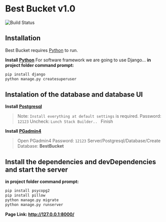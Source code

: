 # Best Bucket v1.0
![Build Status](https://travis-ci.org/joemccann/dillinger.svg?branch=master)

## Installation

Best Bucket requires [Python](https://www.python.org/) to run.

**Install [Python](https://www.python.org/downloads/)**
For software framework we are going to use Django...
**in project folder command prompt:**
```sh
pip install django
python manage.py createsuperuser
```
## Instalation of the database and database UI
**Install [Postgresql](https://www.postgresql.org/download/)**
> Note: `Install everything at default settings` is required.
>Password: `12123`
>Uncheck: `Lunch Stack Builder.. `
> Finish

**Install [PGadmin4](https://www.pgadmin.org/download/)**
>Open PGadmin4
>Password: `12123`
Server/Postgresql/Database/Create Database: **BestBucket**

## Install the dependencies and devDependencies and start the server
**in project folder command prompt:**
```sh
pip install psycopg2
pip install pillow
python manage.py migrate
python manage.py runserver
```
**Page Link: http://127.0.0.1:8000/**

[//]: # (These are reference links used in the body of this note and get stripped out when the markdown processor does its job. There is no need to format nicely because it shouldn't be seen. Thanks SO - http://stackoverflow.com/questions/4823468/store-comments-in-markdown-syntax)

   [dill]: <https://github.com/joemccann/dillinger>
   [git-repo-url]: <https://github.com/joemccann/dillinger.git>
   [john gruber]: <http://daringfireball.net>
   [df1]: <http://daringfireball.net/projects/markdown/>
   [markdown-it]: <https://github.com/markdown-it/markdown-it>
   [Ace Editor]: <http://ace.ajax.org>
   [node.js]: <http://nodejs.org>
   [Twitter Bootstrap]: <http://twitter.github.com/bootstrap/>
   [jQuery]: <http://jquery.com>
   [@tjholowaychuk]: <http://twitter.com/tjholowaychuk>
   [express]: <http://expressjs.com>
   [AngularJS]: <http://angularjs.org>
   [Gulp]: <http://gulpjs.com>

   [PlDb]: <https://github.com/joemccann/dillinger/tree/master/plugins/dropbox/README.md>
   [PlGh]: <https://github.com/joemccann/dillinger/tree/master/plugins/github/README.md>
   [PlGd]: <https://github.com/joemccann/dillinger/tree/master/plugins/googledrive/README.md>
   [PlOd]: <https://github.com/joemccann/dillinger/tree/master/plugins/onedrive/README.md>
   [PlMe]: <https://github.com/joemccann/dillinger/tree/master/plugins/medium/README.md>
   [PlGa]: <https://github.com/RahulHP/dillinger/blob/master/plugins/googleanalytics/README.md>

       
